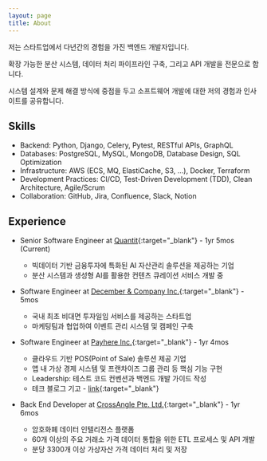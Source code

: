 ```yaml
---
layout: page
title: About
---
```

저는 스타트업에서 다년간의 경험을 가진 백엔드 개발자입니다.

확장 가능한 분산 시스템, 데이터 처리 파이프라인 구축, 그리고 API 개발을 전문으로 합니다.

시스템 설계와 문제 해결 방식에 중점을 두고 소프트웨어 개발에 대한 저의 경험과 인사이트를 공유합니다.

## Skills
- Backend: Python, Django, Celery, Pytest, RESTful APIs, GraphQL
- Databases: PostgreSQL, MySQL, MongoDB, Database Design, SQL Optimization
- Infrastructure: AWS (ECS, MQ, ElastiCache, S3, ...), Docker, Terraform
- Development Practices: CI/CD, Test-Driven Development (TDD), Clean Architecture, Agile/Scrum
- Collaboration: GitHub, Jira, Confluence, Slack, Notion

## Experience
- Senior Software Engineer at [Quantit](https://www.quantit.io/){:target="_blank"} - 1yr 5mos (Current)
  - 빅데이터 기반 금융투자에 특화된 AI 자산관리 솔루션을 제공하는 기업
  - 분산 시스템과 생성형 AI를 활용한 컨텐츠 큐레이션 서비스 개발 중

- Software Engineer at [December & Company Inc.](https://www.dco.com){:target="_blank"} - 5mos
  - 국내 최초 비대면 투자일임 서비스를 제공하는 스타트업
  - 마케팅팀과 협업하여 이벤트 관리 시스템 및 캠페인 구축

- Software Engineer at [Payhere Inc.](https://payhere.in/){:target="_blank"} - 1yr 4mos
  - 클라우드 기반 POS(Point of Sale) 솔루션 제공 기업
  - 앱 내 가상 경제 시스템 및 프랜차이즈 그룹 관리 등 핵심 기능 구현
  - Leadership: 테스트 코드 컨벤션과 백엔드 개발 가이드 작성
  - 테크 블로그 기고 - [link](https://tech.payhere.in/post/django-rest-framework-serializers/){:target="_blank"}

- Back End Developer at [CrossAngle Pte. Ltd.](https://xangle.io/about/company){:target="_blank"} - 1yr 6mos
  - 암호화폐 데이터 인텔리전스 플랫폼
  - 60개 이상의 주요 거래소 가격 데이터 통합을 위한 ETL 프로세스 및 API 개발
  - 분당 3300개 이상 가상자산 가격 데이터 처리 및 저장
